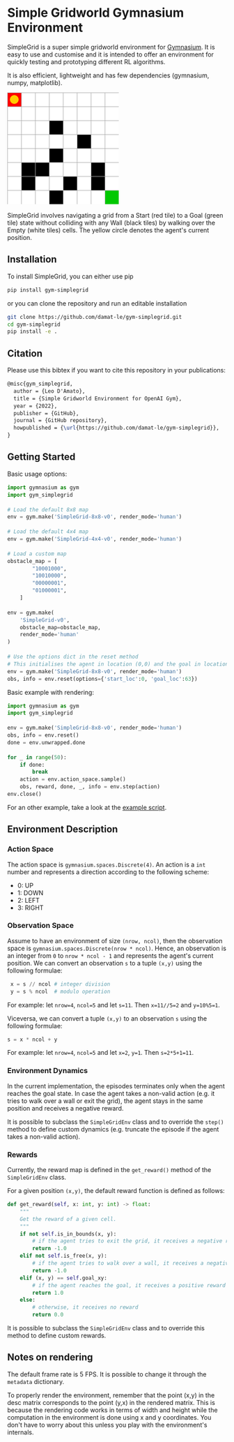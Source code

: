 # Simple Gridworld Gymnasium Environment

SimpleGrid is a super simple gridworld environment for [Gymnasium](https://gymnasium.farama.org/). It is easy to use and customise and it is intended to offer an environment for quickly testing and prototyping different RL algorithms.

It is also efficient, lightweight and has few dependencies (gymnasium, numpy, matplotlib). 

![](img/simplegrid.gif)

SimpleGrid involves navigating a grid from a Start (red tile) to a Goal (green tile) state without colliding with any Wall (black tiles) by walking over the Empty (white tiles) cells. The yellow circle denotes the agent's current position. 


## Installation

To install SimpleGrid, you can either use pip

```bash
pip install gym-simplegrid
```

or you can clone the repository and run an editable installation

```bash
git clone https://github.com/damat-le/gym-simplegrid.git
cd gym-simplegrid
pip install -e .
```


## Citation

Please use this bibtex if you want to cite this repository in your publications:

```tex
@misc{gym_simplegrid,
  author = {Leo D'Amato},
  title = {Simple Gridworld Environment for OpenAI Gym},
  year = {2022},
  publisher = {GitHub},
  journal = {GitHub repository},
  howpublished = {\url{https://github.com/damat-le/gym-simplegrid}},
}
```

## Getting Started

Basic usage options:

```python
import gymnasium as gym
import gym_simplegrid

# Load the default 8x8 map
env = gym.make('SimpleGrid-8x8-v0', render_mode='human')

# Load the default 4x4 map
env = gym.make('SimpleGrid-4x4-v0', render_mode='human')

# Load a custom map
obstacle_map = [
        "10001000",
        "10010000",
        "00000001",
        "01000001",
    ]

env = gym.make(
    'SimpleGrid-v0', 
    obstacle_map=obstacle_map, 
    render_mode='human'
)

# Use the options dict in the reset method
# This initialises the agent in location (0,0) and the goal in location (7,7)
env = gym.make('SimpleGrid-8x8-v0', render_mode='human')
obs, info = env.reset(options={'start_loc':0, 'goal_loc':63})
```

Basic example with rendering:

```python
import gymnasium as gym
import gym_simplegrid

env = gym.make('SimpleGrid-8x8-v0', render_mode='human')
obs, info = env.reset()
done = env.unwrapped.done

for _ in range(50):
    if done:
        break
    action = env.action_space.sample()
    obs, reward, done, _, info = env.step(action)
env.close()
```

For an other example, take a look at the [example script](example.py).


## Environment Description

### Action Space

The action space is `gymnasium.spaces.Discrete(4)`. An action is a `int` number and represents a direction according to the following scheme:

- 0: UP
- 1: DOWN
- 2: LEFT
- 3: RIGHT

### Observation Space

Assume to have an environment of size `(nrow, ncol)`, then the observation space is `gymnasium.spaces.Discrete(nrow * ncol)`. Hence, an observation is an integer from `0` to `nrow * ncol - 1` and represents the agent's current position. We can convert an observation `s` to a tuple `(x,y)` using the following formulae:

```python
 x = s // ncol # integer division
 y = s % ncol  # modulo operation
```

For example: let `nrow=4`, `ncol=5` and let `s=11`. Then `x=11//5=2` and `y=10%5=1`.

Viceversa, we can convert a tuple `(x,y)` to an observation `s` using the following formulae:

```python
s = x * ncol + y
```

For example: let `nrow=4`, `ncol=5` and let `x=2`, `y=1`. Then `s=2*5+1=11`.

### Environment Dynamics

In the current implementation, the episodes terminates only when the agent reaches the goal state. In case the agent takes a non-valid action (e.g. it tries to walk over a wall or exit the grid), the agent stays in the same position and receives a negative reward.

It is possible to subclass the `SimpleGridEnv` class  and to override the `step()` method to define custom dynamics (e.g. truncate the episode if the agent takes a non-valid action).

### Rewards

Currently, the reward map is defined in the `get_reward()` method of the `SimpleGridEnv` class.

For a given position `(x,y)`, the default reward function is defined as follows:

```python 
def get_reward(self, x: int, y: int) -> float:
    """
    Get the reward of a given cell.
    """
    if not self.is_in_bounds(x, y):
        # if the agent tries to exit the grid, it receives a negative reward
        return -1.0
    elif not self.is_free(x, y):
        # if the agent tries to walk over a wall, it receives a negative reward
        return -1.0
    elif (x, y) == self.goal_xy:
        # if the agent reaches the goal, it receives a positive reward
        return 1.0
    else:
        # otherwise, it receives no reward
        return 0.0
```

It is possible to subclass the `SimpleGridEnv` class  and to override this method to define custom rewards.

## Notes on rendering

The default frame rate is 5 FPS. It is possible to change it through the `metadata` dictionary. 

To properly render the environment, remember that the point (x,y) in the desc matrix corresponds to the point (y,x) in the rendered matrix.
This is because the rendering code works in terms of width and height while the computation in the environment is done using x and y coordinates.
You don't have to worry about this unless you play with the environment's internals.
